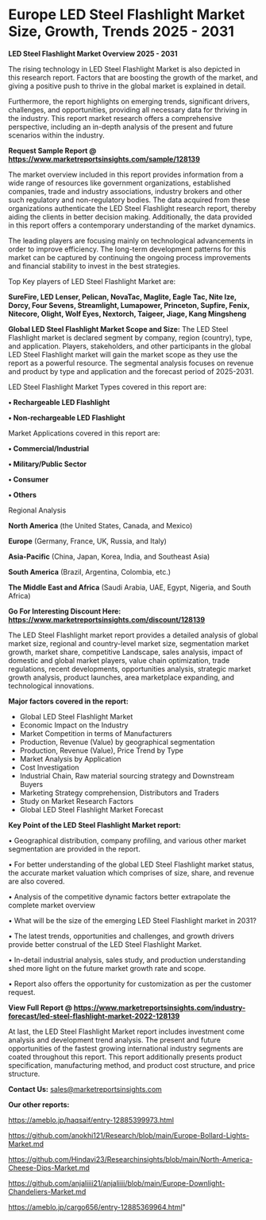  # Europe LED Steel Flashlight Market Size, Growth, Trends 2025 - 2031

<Strong> LED Steel Flashlight Market Overview 2025 - 2031</strong>

The rising technology in LED Steel Flashlight Market is also depicted in this research report. Factors that are boosting the growth of the market, and giving a positive push to thrive in the global market is explained in detail.

Furthermore, the report highlights on emerging trends, significant drivers, challenges, and opportunities, providing all necessary data for thriving in the industry. This report market research offers a comprehensive perspective, including an in-depth analysis of the present and future scenarios within the industry.

<strong>Request Sample Report @ <a href=https://www.marketreportsinsights.com/sample/128139>https://www.marketreportsinsights.com/sample/128139</a></strong>

The market overview included in this report provides information from a wide range of resources like government organizations, established companies, trade and industry associations, industry brokers and other such regulatory and non-regulatory bodies. The data acquired from these organizations authenticate the LED Steel Flashlight research report, thereby aiding the clients in better decision making. Additionally, the data provided in this report offers a contemporary understanding of the market dynamics.

The leading players are focusing mainly on technological advancements in order to improve efficiency. The long-term development patterns for this market can be captured by continuing the ongoing process improvements and financial stability to invest in the best strategies.

Top Key players of LED Steel Flashlight Market are:

<strong>SureFire, LED Lenser, Pelican, NovaTac, Maglite, Eagle Tac, Nite Ize, Dorcy, Four Sevens, Streamlight, Lumapower, Princeton, Supfire, Fenix, Nitecore, Olight, Wolf Eyes, Nextorch, Taigeer, Jiage, Kang Mingsheng</strong>

<strong><b>Global LED Steel Flashlight Market Scope and Size:</b></strong>
The LED Steel Flashlight market is declared segment by company, region (country), type, and application. Players, stakeholders, and other participants in the global LED Steel Flashlight market will gain the market scope as they use the report as a powerful resource. The segmental analysis focuses on revenue and product by type and application and the forecast period of 2025-2031.

LED Steel Flashlight Market Types covered in this report are:

<strong>• Rechargeable LED Flashlight

• Non-rechargeable LED Flashlight</strong>

Market Applications covered in this report are:

<strong>• Commercial/Industrial

• Military/Public Sector

• Consumer

• Others</strong> 

Regional Analysis

<strong>North America</strong> (the United States, Canada, and Mexico)

<strong>Europe</strong> (Germany, France, UK, Russia, and Italy)

<strong>Asia-Pacific</strong> (China, Japan, Korea, India, and Southeast Asia)

<strong>South America</strong> (Brazil, Argentina, Colombia, etc.)

<strong>The Middle East and Africa</strong> (Saudi Arabia, UAE, Egypt, Nigeria, and South Africa)

<strong>Go For Interesting Discount Here: <a href=https://www.marketreportsinsights.com/discount/128139>https://www.marketreportsinsights.com/discount/128139</a></strong>

The LED Steel Flashlight market report provides a detailed analysis of global market size, regional and country-level market size, segmentation market growth, market share, competitive Landscape, sales analysis, impact of domestic and global market players, value chain optimization, trade regulations, recent developments, opportunities analysis, strategic market growth analysis, product launches, area marketplace expanding, and technological innovations.

<strong><b>Major factors covered in the report:</b></strong>
<ul>
  <li>Global LED Steel Flashlight Market </li>
  <li>Economic Impact on the Industry</li>
  <li>Market Competition in terms of Manufacturers</li>
  <li>Production, Revenue (Value) by geographical segmentation</li>
  <li>Production, Revenue (Value), Price Trend by Type</li>
  <li>Market Analysis by Application</li>
  <li>Cost Investigation</li>
  <li>Industrial Chain, Raw material sourcing strategy and Downstream Buyers</li>
  <li>Marketing Strategy comprehension, Distributors and Traders</li>
  <li>Study on Market Research Factors</li>
  <li>Global LED Steel Flashlight Market Forecast</li>
</ul>

<strong><b>Key Point of the LED Steel Flashlight Market report:</b></strong>

• Geographical distribution, company profiling, and various other market segmentation are provided in the report.

• For better understanding of the global LED Steel Flashlight market status, the accurate market valuation which comprises of size, share, and revenue are also covered.

• Analysis of the competitive dynamic factors better extrapolate the complete market overview

• What will be the size of the emerging LED Steel Flashlight market in 2031?

• The latest trends, opportunities and challenges, and growth drivers provide better construal of the LED Steel Flashlight Market.

• In-detail industrial analysis, sales study, and production understanding shed more light on the future market growth rate and scope.

• Report also offers the opportunity for customization as per the customer request.

<strong><b>View Full Report @ <a href=https://www.marketreportsinsights.com/industry-forecast/led-steel-flashlight-market-2022-128139>https://www.marketreportsinsights.com/industry-forecast/led-steel-flashlight-market-2022-128139</a></b></strong>


At last, the LED Steel Flashlight Market report includes investment come analysis and development trend analysis. The present and future opportunities of the fastest growing international industry segments are coated throughout this report. This report additionally presents product specification, manufacturing method, and product cost structure, and price structure.

<strong>Contact Us:</strong>
sales@marketreportsinsights.com

<strong>Our other reports:</strong>

<a href=https://ameblo.jp/haqsaif/entry-12885399973.html>https://ameblo.jp/haqsaif/entry-12885399973.html</a>

<a href=https://github.com/anokhi121/Research/blob/main/Europe-Bollard-Lights-Market.md>https://github.com/anokhi121/Research/blob/main/Europe-Bollard-Lights-Market.md</a>

<a href=https://github.com/Hindavi23/Researchinsights/blob/main/North-America-Cheese-Dips-Market.md>https://github.com/Hindavi23/Researchinsights/blob/main/North-America-Cheese-Dips-Market.md</a>

<a href=https://github.com/anjaliiii21/anjaliiii/blob/main/Europe-Downlight-Chandeliers-Market.md>https://github.com/anjaliiii21/anjaliiii/blob/main/Europe-Downlight-Chandeliers-Market.md</a>

<a href=https://ameblo.jp/cargo656/entry-12885369964.html>https://ameblo.jp/cargo656/entry-12885369964.html</a>"
